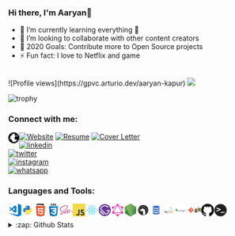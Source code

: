 ### Hi there, I'm Aaryan👋
- 🌱 I’m currently learning everything 🤣
- 👯 I’m looking to collaborate with other content creators
- 🥅 2020 Goals: Contribute more to Open Source projects
- ⚡ Fun fact: I love to Netflix and game 
<br />
![Profile views](https://gpvc.arturio.dev/aaryan-kapur)  <img src="https://img.shields.io/github/followers/aaryan-kapur?label=Follow" style=" float:left, margin-right:10px" />

![trophy](https://github-profile-trophy.vercel.app/?username=aaryan-kapur&margin-w=10&title=Commit,Followers,PullRequest,Stars,Issues)

### Connect with me:
[<img align="left" alt="aaryankapur.tech" width="22px" src="https://raw.githubusercontent.com/iconic/open-iconic/master/svg/globe.svg"/>][website]
[![Website](https://img.shields.io/website?label=aaryankapur.tech&style=for-the-badge&url=https%3A%2F%2Faaryankapur.tech)](https://aaryankapur.tech)
[![Resume](https://img.shields.io/website?label=Resume&style=for-the-badge&url=https%3A%2F%2Faaryankapur.tech)](https://aaryankapur.tech/AaryanKapur.pdf)
[![Cover Letter](https://img.shields.io/website?label=Cover%20Letter&style=for-the-badge&url=https%3A%2F%2Faaryankapur.tech)](https://aaryankapur.tech/cover_letter.jpeg)
<br />
[<img align="left" alt="" width="22px" src="https://cdn.jsdelivr.net/npm/simple-icons@v3/icons/linkedin.svg" />][linkedin][![linkedin](https://img.shields.io/website?label=Linkedin&style=for-the-badge&url=https%3A%2F%2Flinkedin.com)](https://linkedin.com/in/aaryankapur)
<br />
[<img align="left" alt="" width="22px" src="https://cdn.jsdelivr.net/npm/simple-icons@v3/icons/twitter.svg" />][twitter][![twitter](https://img.shields.io/website?label=Twitter&style=for-the-badge&url=https%3A%2F%2Ftwitter.com)](https://twitter.com/aaryankapur_)
<br />
[<img align="left" alt="" width="22px" src="https://cdn.jsdelivr.net/npm/simple-icons@v3/icons/instagram.svg" />][instagram][![instagram](https://img.shields.io/website?label=Instagram&style=for-the-badge&url=https%3A%2F%2Finstagram.com)](https://instagram.com/aaryankapur1309)
<br />
[<img align="left" alt="" width="22px" src="https://cdn.jsdelivr.net/npm/simple-icons@v3/icons/whatsapp.svg" />][whatsapp][![whatsapp](https://img.shields.io/website?label=Whatsapp&style=for-the-badge&url=https%3A%2F%2Fwhatsapp.com)](https://wa.me/917507442555)
<br />

### Languages and Tools:

[<img align="left" alt="Visual Studio Code" width="26px" src="https://raw.githubusercontent.com/github/explore/80688e429a7d4ef2fca1e82350fe8e3517d3494d/topics/visual-studio-code/visual-studio-code.png" />][linkedin]
[<img align="left" alt="Python" width="26px" src="https://raw.githubusercontent.com/github/explore/80688e429a7d4ef2fca1e82350fe8e3517d3494d/topics/python/python.png" />][linkedin]
[<img align="left" alt="HTML5" width="26px" src="https://raw.githubusercontent.com/github/explore/80688e429a7d4ef2fca1e82350fe8e3517d3494d/topics/html/html.png" />][linkedin]
[<img align="left" alt="CSS3" width="26px" src="https://raw.githubusercontent.com/github/explore/80688e429a7d4ef2fca1e82350fe8e3517d3494d/topics/css/css.png" />][linkedin]
[<img align="left" alt="Sass" width="26px" src="https://raw.githubusercontent.com/github/explore/80688e429a7d4ef2fca1e82350fe8e3517d3494d/topics/sass/sass.png" />][linkedin]
[<img align="left" alt="JavaScript" width="26px" src="https://raw.githubusercontent.com/github/explore/80688e429a7d4ef2fca1e82350fe8e3517d3494d/topics/javascript/javascript.png" />][linkedin]
[<img align="left" alt="React" width="26px" src="https://raw.githubusercontent.com/github/explore/80688e429a7d4ef2fca1e82350fe8e3517d3494d/topics/react/react.png" />][linkedin]
[<img align="left" alt="Gatsby" width="26px" src="https://raw.githubusercontent.com/github/explore/e94815998e4e0713912fed477a1f346ec04c3da2/topics/gatsby/gatsby.png" />][linkedin]
[<img align="left" alt="GraphQL" width="26px" src="https://raw.githubusercontent.com/github/explore/80688e429a7d4ef2fca1e82350fe8e3517d3494d/topics/graphql/graphql.png" />][linkedin]
[<img align="left" alt="Node.js" width="26px" src="https://raw.githubusercontent.com/github/explore/80688e429a7d4ef2fca1e82350fe8e3517d3494d/topics/nodejs/nodejs.png" />][linkedin]
[<img align="left" alt="Deno" width="26px" src="https://raw.githubusercontent.com/github/explore/361e2821e2dea67711cde99c9c40ed357061cf27/topics/deno/deno.png" />][linkedin]
[<img align="left" alt="SQL" width="26px" src="https://raw.githubusercontent.com/github/explore/80688e429a7d4ef2fca1e82350fe8e3517d3494d/topics/sql/sql.png" />][linkedin]
[<img align="left" alt="MySQL" width="26px" src="https://raw.githubusercontent.com/github/explore/80688e429a7d4ef2fca1e82350fe8e3517d3494d/topics/mysql/mysql.png" />][linkedin]
[<img align="left" alt="MongoDB" width="26px" src="https://raw.githubusercontent.com/github/explore/80688e429a7d4ef2fca1e82350fe8e3517d3494d/topics/mongodb/mongodb.png" />][linkedin]
[<img align="left" alt="Git" width="26px" src="https://raw.githubusercontent.com/github/explore/80688e429a7d4ef2fca1e82350fe8e3517d3494d/topics/git/git.png" />][linkedin]
[<img align="left" alt="GitHub" width="26px" src="https://raw.githubusercontent.com/github/explore/78df643247d429f6cc873026c0622819ad797942/topics/github/github.png" />][linkedin]
[<img align="left" alt="Terminal" width="26px" src="https://raw.githubusercontent.com/github/explore/80688e429a7d4ef2fca1e82350fe8e3517d3494d/topics/terminal/terminal.png" />][linkedin]

<br />
<br />



<details>
  <summary>:zap: Github Stats</summary>
  <img align="left" alt="aaryank's Github Stats" src="https://github-readme-stats.aaryan-kapur.vercel.app/api?username=aaryan-kapur&count_private=true&show_icons=true&hide_border=true&hide=stars" />
  <img align="left" alt="aaryank's Github Stats" src="https://github-readme-stats.aaryan-kapur.vercel.app/api/top-langs/?username=aaryan-kapur&show_icons=true&hide_border=true" />

</details>

[website]: https://aaryankapur.tech
[twitter]: https://twitter.com/aaryankapur_
[instagram]: https://instagram.com/aaryankapur1309
[linkedin]: https://linkedin.com/in/aaryankapur
[whatsapp]: https://wa.me/917507442555

